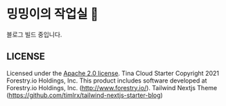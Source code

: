 # 밍밍이의 작업실 🦙
블로그 빌드 중입니다.

## LICENSE
Licensed under the [Apache 2.0 license](./LICENSE).
Tina Cloud Starter
Copyright 2021 Forestry.io Holdings, Inc.
This product includes software developed at Forestry.io Holdings, Inc. (http://www.forestry.io/).
Tailwind Nextjs Theme (https://github.com/timlrx/tailwind-nextjs-starter-blog)
